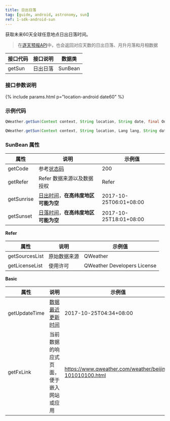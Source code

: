 ```yaml
---
title: 日出日落
tag: [guide, android, astronomy, sun]
ref: 1-sdk-android-sun
---
```


获取未来60天全球任意地点日出日落时间。

> 在[逐天预报API](/docs/api/weather)中，也会返回对应天数的日出日落、月升月落和月相数据

| 接口代码| 接口说明          | 数据类      |
| -------------- | ---------- | ----------- |
| getSun| 日出日落  | SunBean |

### 接口参数说明

{% include params.html p="location-android date60" %}

### 示例代码

```java
QWeather.getSun(Context context, String location, String date, final OnResultSunListener listener) ;

QWeather.getSun(Context context, String location, Lang lang, String date, final OnResultSunListener listener)                                
```

### SunBean 属性

| 属性                 | 说明                       | 示例值                    |
| -------------------- | -------------------------- | ------------------------- |
| getCode              | 参考[状态码](/docs/resource/status-code/)                    | 200       |
| getRefer             | Refer 数据来源以及数据授权 | Refer                     |
| getSunrise           | [日出时间](/docs/resource/sun-moon-info/#sunrise-and-sunset)，**在高纬度地区可能为空**                   | 2017-10-25T06:01+08:00           |
| getSunset            | [日落时间](/docs/resource/sun-moon-info/#sunrise-and-sunset)，**在高纬度地区可能为空**                   | 2017-10-25T18:01+08:00           |

**Refer**

| 属性           | 说明         | 示例值             |
| -------------- | ------------ | ------------------ |
| getSourcesList | 原始数据来源 | QWeather      |
| getLicenseList | 使用许可     | QWeather Developers License |

**Basic**

| 属性          | 说明                     | 示例值               |
| ------------- | ------------------------ | -------------------- |
| getUpdateTime | [数据最近更新时间](/docs/resource/glossary/#update-time)             | 2017-10-25T04:34+08:00   |
| getFxLink     | 当前数据的响应式页面，便于嵌入网站或应用 | https://www.qweather.com/weather/beijing-101010100.html |

